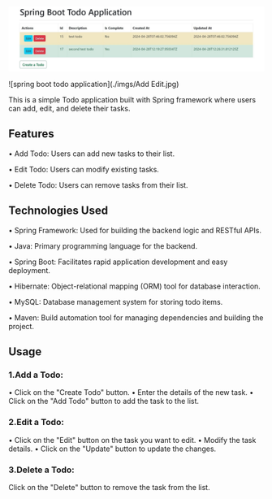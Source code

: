 ![spring boot todo application](./imgs/home.jpg)

![spring boot todo application](./imgs/Add Edit.jpg)

<p>This is a simple Todo application built with Spring framework where users can add, edit, and delete their tasks.</p>

<h2>Features</h2>
• Add Todo: Users can add new tasks to their list.

• Edit Todo: Users can modify existing tasks.

• Delete Todo: Users can remove tasks from their list.

<h2>Technologies Used </h2>

• Spring Framework: Used for building the backend logic and RESTful APIs.

• Java: Primary programming language for the backend.

• Spring Boot: Facilitates rapid application development and easy deployment.

• Hibernate: Object-relational mapping (ORM) tool for database interaction.

• MySQL: Database management system for storing todo items.

• Maven: Build automation tool for managing dependencies and building the project.

<h2>Usage</h2>

<h3>1.Add a Todo:</h3>

• Click on the "Create Todo" button.
• Enter the details of the new task.
• Click on the "Add Todo" button to add the task to the list.

<h3>2.Edit a Todo:</h3>

• Click on the "Edit" button on the task you want to edit.
• Modify the task details.
• Click on the "Update" button to update the changes.

<h3>3.Delete a Todo:</h3>

Click on the "Delete" button to remove the task from the list.
